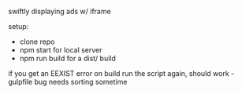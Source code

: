 swiftly displaying ads w/ iframe

setup:
- clone repo
- npm start for local server
- npm run build for a dist/ build

if you get an EEXIST error on build run the script again, should work - gulpfile bug needs sorting sometime